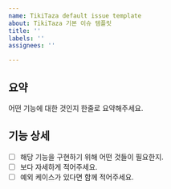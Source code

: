 ```yaml
---
name: TikiTaza default issue template
about: TikiTaza 기본 이슈 템플릿
title: ''
labels: ''
assignees: ''

---
```


## 요약

어떤 기능에 대한 것인지 한줄로 요약해주세요.

## 기능 상세

- [ ] 해당 기능을 구현하기 위해 어떤 것들이 필요한지.
- [ ] 보다 자세하게 적어주세요.
- [ ] 예외 케이스가 있다면 함께 적어주세요.

